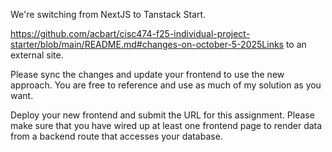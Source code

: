 We're switching from NextJS to Tanstack Start.

https://github.com/acbart/cisc474-f25-individual-project-starter/blob/main/README.md#changes-on-october-5-2025Links to an external site.

Please sync the changes and update your frontend to use the new approach. You are free to reference and use as much of my solution as you want.

Deploy your new frontend and submit the URL for this assignment. Please make sure that you have wired up at least one frontend page to render data from a backend route that accesses your database.

